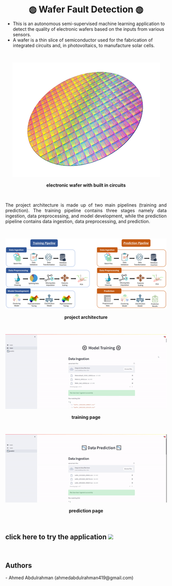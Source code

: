 <h1 align="center"> <b> ◍ Wafer Fault Detection ◍ </b></h1>

- This is an autonomous semi-supervised machine learning application to detect the quality of electronic wafers based on the inputs from various sensors.
- A wafer is a thin slice of semiconductor used for the fabrication of integrated circuits and, in photovoltaics, to manufacture solar cells.

<br />
<p align="center"> 
    <img src=./demo/Picture1.png />  
</p>
<p align="center"> 
  <b> electronic wafer with built in circuits </b> 
</p>

<br />
<p align="justify"> The project architecture is made up of two main pipelines (training and prediction). The training pipeline contains three stages namely data ingestion, data preprocessing, and model development, while the prediction pipeline contains data ingestion, data preprocessing, and prediction. </p>

<br />
<p align="center"> 
    <img src=./demo/Picture2.png /> 
</p>
<p align="center"> 
  <b> project architecture </b>
</p>

<br />
<p align="center">
  <img src=./demo/train.gif alt="animated" />
</p>
<p align="center">
  <b> training page </b>
</p>

<br />
<p align="center">
  <img src=./demo/predict.gif alt="animated" />
</p>
<p align="center">
  <b> prediction page </b>
</p>

<br />
<h2><b> click here to try the application </b><img src="https://emojis.slackmojis.com/emojis/images/1600706728/10521/meow_code.gif?1600706728" width="25"/> </h2>

<br />
<h2><b> Authors </b></h2>
- Ahmed Abdulrahman (ahmedabdulrahman419@gmail.com)
